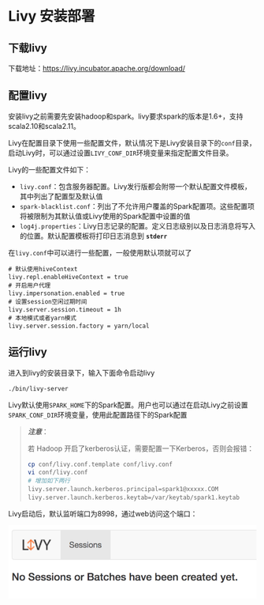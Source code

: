 <!--
 * @Github       : https://github.com/superzhc/BigData-A-Question
 * @Author       : SUPERZHC
 * @CreateDate   : 2020-10-09 09:22:28
 * @LastEditTime : 2021-02-05 16:34:22
 * @Copyright 2021 SUPERZHC
-->
# Livy 安装部署

## 下载livy

下载地址：<https://livy.incubator.apache.org/download/>

## 配置livy

安装livy之前需要先安装hadoop和spark。livy要求spark的版本是1.6+，支持scala2.10和scala2.11。

Livy在配置目录下使用一些配置文件，默认情况下是Livy安装目录下的`conf`目录，启动Livy时，可以通过设置`LIVY_CONF_DIR`环境变量来指定配置文件目录。

Livy的一些配置文件如下：

- `livy.conf`：包含服务器配置。Livy发行版都会附带一个默认配置文件模板，其中列出了配置型及默认值
- `spark-blacklist.conf`：列出了不允许用户覆盖的Spark配置项。这些配置项将被限制为其默认值或Livy使用的Spark配置中设置的值
- `log4j.properties`：Livy日志记录的配置。定义日志级别以及日志消息将写入的位置。默认配置模板将打印日志消息到 **`stderr`**

在`livy.conf`中可以进行一些配置，一般使用默认项就可以了

```properties
# 默认使用hiveContext
livy.repl.enableHiveContext = true
# 开启用户代理
livy.impersonation.enabled = true
# 设置session空闲过期时间
livy.server.session.timeout = 1h
# 本地模式或者yarn模式
livy.server.session.factory = yarn/local
```

## 运行livy

进入到livy的安装目录下，输入下面命令启动livy

```sh
./bin/livy-server
```

Livy默认使用`SPARK_HOME`下的Spark配置。用户也可以通过在启动Livy之前设置`SPARK_CONF_DIR`环境变量，使用此配置路径下的Spark配置

> ***注意***：
>
> 若 Hadoop 开启了kerberos认证，需要配置一下Kerberos，否则会报错：
>
> ```bash
> cp conf/livy.conf.template conf/livy.conf
> vi conf/livy.conf
> # 增加如下两行
> livy.server.launch.kerberos.principal=spark1@xxxxx.COM
> livy.server.launch.kerberos.keytab=/var/keytab/spark1.keytab
> ```

Livy启动后，默认监听端口为8998，通过web访问这个端口：

![image.png](images/bVbRPGk)

